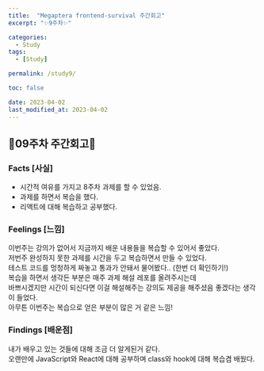 ```yaml
---
title:  "Megaptera frontend-survival 주간회고"
excerpt: "✨9주차✨"

categories:
  - Study
tags:
  - [Study]

permalink: /study9/

toc: false

date: 2023-04-02
last_modified_at: 2023-04-02
---
```

## 💫09주차 주간회고💫

### Facts [사실]
- 시간적 여유를 가지고 8주차 과제를 할 수 있었음.
- 과제를 하면서 복습을 했다.
- 리액트에 대해 복습하고 공부했다.

### Feelings [느낌]
이번주는 강의가 없어서 지금까지 배운 내용들을 복습할 수 있어서 좋았다.\
저번주 완성하지 못한 과제를 시간을 두고 복습하면서 만들 수 있었다.\
테스트 코드를 멍청하게 짜놓고 통과가 안돼서 물어봤다.. (한번 더 확인하기!)\
복습을 하면서 생각든 부분은 매주 과제 해설 레포를 올려주시는데\
바쁘시겠지만 시간이 되신다면 이걸 해설해주는 강의도 제공을 해주셨음 좋겠다는 생각이 들었다.\
아무튼 이번주는 복습으로 얻은 부분이 많은 거 같은 느낌!

### Findings [배운점]
내가 배우고 있는 것들에 대해 조금 더 알게된거 같다.\
오랜만에 JavaScript와 React에 대해 공부하며 class와 hook에 대해 복습겸 배웠다. 
